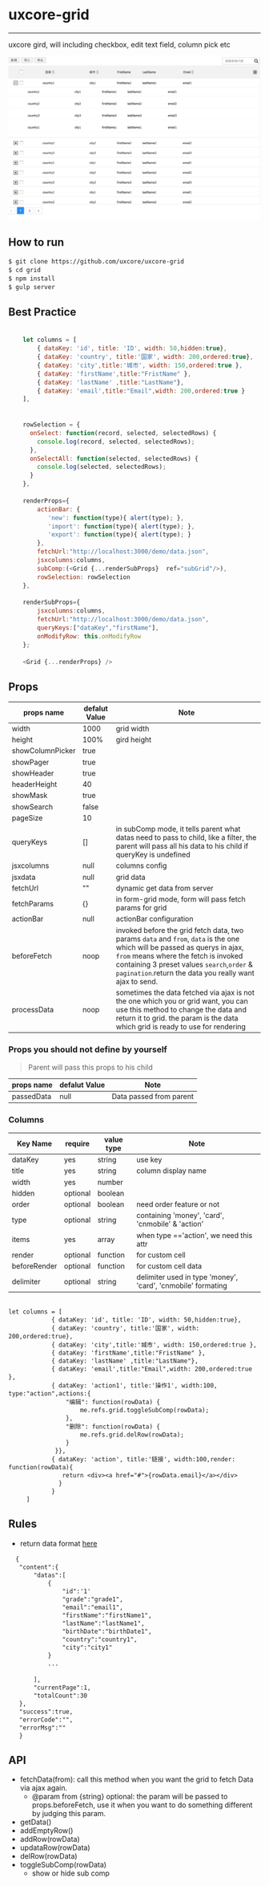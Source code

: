 # uxcore-grid

---

uxcore gird, will including checkbox, edit text field, column pick etc

![](demo/screenshot.png)

## How to run

```sh
$ git clone https://github.com/uxcore/uxcore-grid
$ cd grid
$ npm install
$ gulp server
```

## Best Practice

```javascript

	let columns = [
	    { dataKey: 'id', title: 'ID', width: 50,hidden:true},
	    { dataKey: 'country', title:'国家', width: 200,ordered:true},
	    { dataKey: 'city',title:'城市', width: 150,ordered:true },
	    { dataKey: 'firstName',title:"FristName" },  
	    { dataKey: 'lastName' ,title:"LastName"},
	    { dataKey: 'email',title:"Email",width: 200,ordered:true }
	],


	rowSelection = {
	  onSelect: function(record, selected, selectedRows) {
	    console.log(record, selected, selectedRows);
	  },
	  onSelectAll: function(selected, selectedRows) {
	    console.log(selected, selectedRows);
	  }
	},

	renderProps={
        actionBar: {
           'new': function(type){ alert(type); },
           'import': function(type){ alert(type); },
           'export': function(type){ alert(type); }
        },
        fetchUrl:"http://localhost:3000/demo/data.json",
        jsxcolumns:columns,
        subComp:(<Grid {...renderSubProps}  ref="subGrid"/>),
        rowSelection: rowSelection
	},
	
	renderSubProps={
        jsxcolumns:columns,
        fetchUrl:"http://localhost:3000/demo/data.json",
        queryKeys:["dataKey","firstName"],
        onModifyRow: this.onModifyRow
	};

	<Grid {...renderProps} />

```



## Props

|props name       |  defalut Value  |  Note   | 
|-----------      |  ------         | -----    |
|width            |  1000           | grid width |
|height           |  100%           | gird height |
|showColumnPicker |  true           |   |
|showPager        |  true           |   |
|showHeader       |  true           |   |
|headerHeight     |  40             |   |
|showMask         |  true           |   |
|showSearch       |  false          |   | 
|pageSize         |  10             |   |
|queryKeys        |  []             | in subComp mode, it tells parent what datas need to pass to child, like a filter, the parent will pass all his data to his child if queryKey is undefined|
|jsxcolumns       |  null           | columns config |
|jsxdata          |  null           | grid data |
|fetchUrl         |  ""             | dynamic get data from server |
|fetchParams      |  {}             | in form-grid mode, form will pass fetch params for grid |
|actionBar        |  null           | actionBar configuration |
|beforeFetch      |  noop           | invoked before the grid fetch data, two params `data` and `from`, `data` is the one which will be passed as querys in ajax, `from` means where the fetch is invoked containing 3 preset values `search`,`order` & `pagination`.return the data you really want ajax to send.|
|processData      |  noop           | sometimes the data fetched via ajax is not the one which you or grid want, you can use this method to change the data and return it to grid. the param is the data which grid is ready to use for rendering|


### Props you should not define by yourself

> Parent will pass this props to his child  

|props name       |  defalut Value  |  Note   | 
|-----------      |  ------         |  -----    |
|passedData       |  null           |  Data passed from parent|



### Columns


|Key Name       |  require  |  value type  | Note   | 
|-----------    |  ------   |   ---------- | -----  |
|dataKey        |  yes      |  string      | use key |
|title          |  yes      |  string      | column display name |
|width          |  yes      |  number      |   |
|hidden         |  optional |  boolean     |   |
|order          |  optional |  boolean     | need order feature or not |
|type           |  optional |  string      | containing 'money', 'card', 'cnmobile' & 'action' |
|items          |  yes      |  array       | when type =='action', we need this attr |
|render         |  optional |  function    | for custom cell |
|beforeRender   |  optional |  function    | for custom cell data |
|delimiter      |  optional |  string      | delimiter used in type 'money', 'card', 'cnmobile' formating|


```

let columns = [
            { dataKey: 'id', title: 'ID', width: 50,hidden:true},
            { dataKey: 'country', title:'国家', width: 200,ordered:true},
            { dataKey: 'city',title:'城市', width: 150,ordered:true },
            { dataKey: 'firstName',title:"FristName" },  
            { dataKey: 'lastName' ,title:"LastName"},
            { dataKey: 'email',title:"Email",width: 200,ordered:true },
            { dataKey: 'action1', title:'操作1', width:100, type:"action",actions:{
                "编辑": function(rowData) {
                    me.refs.grid.toggleSubComp(rowData);
                },
                "删除": function(rowData) {
                    me.refs.grid.delRow(rowData);
                }
             }},
            { dataKey: 'action', title:'链接', width:100,render: function(rowData){
               return <div><a href="#">{rowData.email}</a></div>
              }
            }
     ]

```



## Rules

 * return data format [here](http://gitlab.alibaba-inc.com/alinw/yosemite/issues/18) 

 ```
   {
	"content":{
		"datas":[
			{	
				"id":'1'
				"grade":"grade1",
				"email":"email1",
				"firstName":"firstName1",
				"lastName":"lastName1",
				"birthDate":"birthDate1",
				"country":"country1",
				"city":"city1"
			}
			...
	
		],
		"currentPage":1,
		"totalCount":30
	},
	"success":true,
	"errorCode":"",
	"errorMsg":""
	}

 ```

## API

* fetchData(from): call this method when you want the grid to fetch Data via ajax again. 
    * @param from {string} optional: the param will be passed to props.beforeFetch, use it when you want to do something different by judging this param.
* getData()
* addEmptyRow()
* addRow(rowData)
* updataRow(rowData)
* delRow(rowData)
* toggleSubComp(rowData)
  * show or hide sub comp